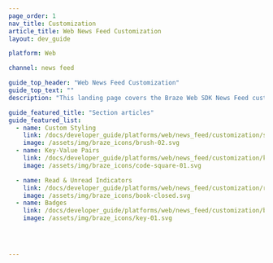 ```yaml
---
page_order: 1
nav_title: Customization
article_title: Web News Feed Customization
layout: dev_guide

platform: Web

channel: news feed

guide_top_header: "Web News Feed Customization"
guide_top_text: ""
description: "This landing page covers the Braze Web SDK News Feed customization options."

guide_featured_title: "Section articles"
guide_featured_list:
  - name: Custom Styling
    link: /docs/developer_guide/platforms/web/news_feed/customization/styling/
    image: /assets/img/braze_icons/brush-02.svg
  - name: Key-Value Pairs
    link: /docs/developer_guide/platforms/web/news_feed/customization/key_value_pairs/
    image: /assets/img/braze_icons/code-square-01.svg

  - name: Read & Unread Indicators
    link: /docs/developer_guide/platforms/web/news_feed/customization/read_and_unread/
    image: /assets/img/braze_icons/book-closed.svg
  - name: Badges
    link: /docs/developer_guide/platforms/web/news_feed/customization/badges/
    image: /assets/img/braze_icons/key-01.svg




---
```

<br><br>